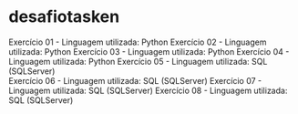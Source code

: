# desafiotasken
Exercício 01 - Linguagem utilizada: Python
Exercício 02 - Linguagem utilizada: Python
Exercício 03 - Linguagem utilizada: Python
Exercício 04 - Linguagem utilizada: Python
Exercício 05 - Linguagem utilizada: SQL (SQLServer)  
Exercício 06 - Linguagem utilizada: SQL (SQLServer) 
Exercício 07 - Linguagem utilizada: SQL (SQLServer) 
Exercício 08 - Linguagem utilizada: SQL (SQLServer) 
